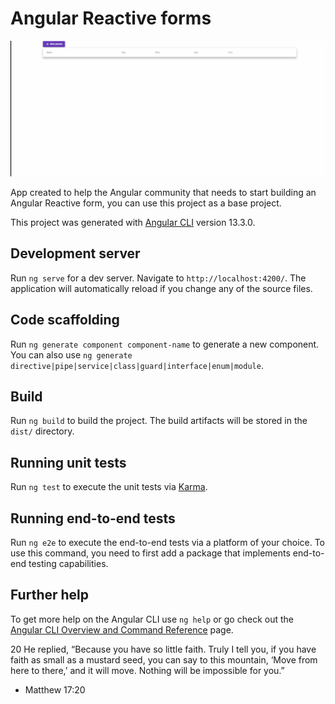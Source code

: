 # Angular Reactive forms


![](https://github.com/AlonsoLucasls/angular-form/blob/main/featureAngularForm1.gif)

App created to help the Angular community that needs to start building an Angular Reactive form, you can use this project as a base project.

This project was generated with [Angular CLI](https://github.com/angular/angular-cli) version 13.3.0.

## Development server

Run `ng serve` for a dev server. Navigate to `http://localhost:4200/`. The application will automatically reload if you change any of the source files.

## Code scaffolding

Run `ng generate component component-name` to generate a new component. You can also use `ng generate directive|pipe|service|class|guard|interface|enum|module`.

## Build

Run `ng build` to build the project. The build artifacts will be stored in the `dist/` directory.

## Running unit tests

Run `ng test` to execute the unit tests via [Karma](https://karma-runner.github.io).

## Running end-to-end tests

Run `ng e2e` to execute the end-to-end tests via a platform of your choice. To use this command, you need to first add a package that implements end-to-end testing capabilities.

## Further help

To get more help on the Angular CLI use `ng help` or go check out the [Angular CLI Overview and Command Reference](https://angular.io/cli) page.




20 He replied, “Because you have so little faith. Truly I tell you, if you have faith as small as a mustard seed, you can say to this mountain, ‘Move from here to there,’ and it will move. Nothing will be impossible for you.”

 - Matthew 17:20



